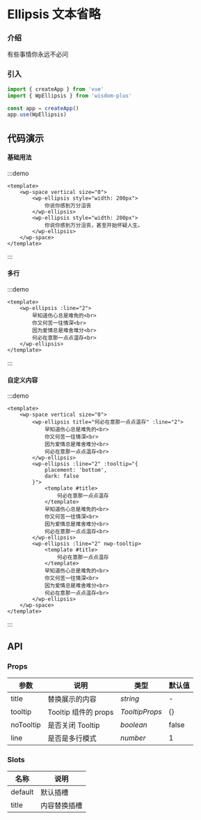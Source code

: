 # Ellipsis 文本省略

### 介绍

有些事情你永远不必问

### 引入

```js
import { createApp } from 'vue'
import { WpEllipsis } from 'wisdom-plus'

const app = createApp()
app.use(WpEllipsis)
```

## 代码演示

#### 基础用法

:::demo
```vue
<template>
    <wp-space vertical size="0">
        <wp-ellipsis style="width: 200px">
            你说你感到万分沮丧
        </wp-ellipsis>
        <wp-ellipsis style="width: 200px">
            你说你感到万分沮丧，甚至开始怀疑人生。
        </wp-ellipsis>
    </wp-space>
</template>
```
:::

#### 多行

:::demo
```vue
<template>
    <wp-ellipsis :line="2">
        早知道伤心总是难免的<br>
        你又何苦一往情深<br>
        因为爱情总是难舍难分<br>
        何必在意那一点点温存<br>
    </wp-ellipsis>
</template>
```
:::

#### 自定义内容

:::demo
```vue
<template>
    <wp-space vertical size="0">
        <wp-ellipsis title="何必在意那一点点温存" :line="2">
            早知道伤心总是难免的<br>
            你又何苦一往情深<br>
            因为爱情总是难舍难分<br>
            何必在意那一点点温存<br>
        </wp-ellipsis>
        <wp-ellipsis :line="2" :tooltip="{
            placement: 'bottom',
            dark: false
        }">
            <template #title>
                何必在意那一点点温存
            </template>
            早知道伤心总是难免的<br>
            你又何苦一往情深<br>
            因为爱情总是难舍难分<br>
            何必在意那一点点温存<br>
        </wp-ellipsis>
        <wp-ellipsis :line="2" nwp-tooltip>
            <template #title>
                何必在意那一点点温存
            </template>
            早知道伤心总是难免的<br>
            你又何苦一往情深<br>
            因为爱情总是难舍难分<br>
            何必在意那一点点温存<br>
        </wp-ellipsis>
    </wp-space>
</template>
```
:::

## API

### Props

| 参数         | 说明                                                          | 类型                                                       | 默认值 |
| ------------ | ------------------------------------------------------------- | ---------------------------------------------------------- | ------ |
| title | 替换展示的内容                                                      | _string_ | -      |
| tooltip         | Tooltip 组件的 props                                                        | _TooltipProps_                                                   | {}     |
| noTooltip  | 是否关闭 Tooltip | _boolean_                                                   | false      |
| line | 是否是多行模式     | _number_                                                   | 1      |

### Slots

| 名称    | 说明     |
| ------- | -------- |
| default | 默认插槽 |
| title | 内容替换插槽 |